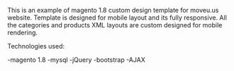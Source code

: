 This is an example of magento 1.8 custom design template for moveu.us website. Template is designed for mobile layout and its fully responsive. All the categories and products XML layouts are custom designed for mobile rendering.

Technologies used:

-magento 1.8
-mysql
-jQuery
-bootstrap
-AJAX